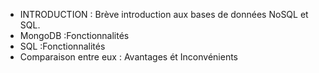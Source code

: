 - INTRODUCTION : Brève introduction aux bases de données NoSQL et SQL.
- MongoDB :Fonctionnalités
- SQL :Fonctionnalités
- Comparaison entre eux  : Avantages ét  Inconvénients
